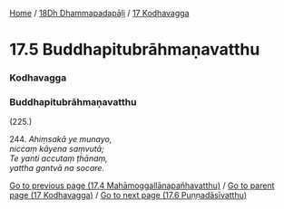 
[Home](/) / [18Dh Dhammapadapāḷi](../../18Dh.md) / [17 Kodhavagga](../17.md)

# 17.5 Buddhapitubrāhmaṇavatthu

### Kodhavagga

### Buddhapitubrāhmaṇavatthu

(225.)

244\. _Ahiṃsakā ye munayo,_  
_niccaṃ kāyena saṃvutā;_  
_Te yanti accutaṃ ṭhānaṃ,_  
_yattha gantvā na socare._  


[Go to previous page (17.4 Mahāmoggallānapañhavatthu)](17.4.md) / [Go to parent page (17 Kodhavagga)](../17.md) / [Go to next page (17.6 Puṇṇadāsīvatthu)](17.6.md)


